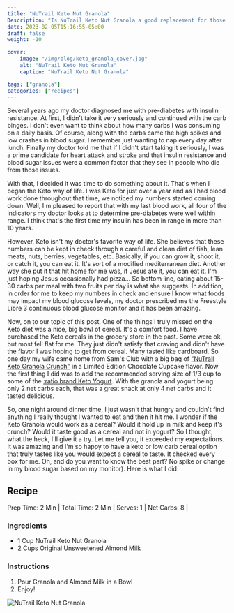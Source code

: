 ```yaml
---
title: "NuTrail Keto Nut Granola"
Description: "Is NuTrail Keto Nut Granola a good replacement for those who miss cereal?"
date: 2023-02-05T15:16:55-05:00
draft: false
weight: -10

cover:
    image: "/img/blog/keto_granola_cover.jpg"
    alt: "NuTrail Keto Nut Granola"
    caption: "NuTrail Keto Nut Granola"

tags: ["granola"]
categories: ["recipes"]
---
```


Several years ago my doctor diagnosed me with pre-diabetes with insulin resistance.  At first, I didn't take it very seriously and continued with the carb binges.  I don't even want to think about how many carbs I was consuming on a daily basis.  Of course, along with the carbs came the high spikes and low crashes in blood sugar.  I remember just wanting to nap every day after lunch.  Finally my doctor told me that if I didn't start taking it seriously, I was a prime candidate for heart attack and stroke and that insulin resistance and blood sugar issues were a common factor that they see in people who die from those issues.

With that, I decided it was time to do something about it.  That's when I began the Keto way of life.  I was Keto for just over a year and as I had blood work done throughout that time, we noticed my numbers started coming down.  Well, I'm pleased to report that with my last blood work, all four of the indicators my doctor looks at to determine pre-diabetes were well within range.  I think that's the first time my insulin has been in range in more than 10 years.

However, Keto isn't my doctor's favorite way of life.  She believes that these numbers can be kept in check through a careful and clean diet of fish, lean meats, nuts, berries, vegetables, etc. Basically, if you can grow it, shoot it, or catch it, you can eat it.  It's sort of a modified mediterranean diet.  Another way she put it that hit home for me was, if Jesus ate it, you can eat it. I'm just hoping Jesus occasionally had pizza...  So bottom line, eating about 15-30 carbs per meal with two fruits per day is what she suggests.  In addition, in order for me to keep my numbers in check and ensure I know what foods may impact my blood glucose levels, my doctor prescribed me the Freestyle Libre 3 continuous blood glucose monitor and it has been amazing.

Now, on to our topic of this post.  One of the things I truly missed on the Keto diet was a nice, big bowl of cereal. It's a comfort food. I have purchased the Keto cereals in the grocery store in the past.  Some were ok, but most fell flat for me.  They just didn't satisfy that craving and didn't have the flavor I was hoping to get from cereal.  Many tasted like cardboard.  So one day my wife came home from Sam's Club with a big bag of ["NuTrail Keto Granola Crunch"](https://nutrail.com/) in a Limited Edition Chocolate Cupcake flavor.  Now the first thing I did was to add the recommended serving size of 1/3 cup to some of the [:ratio brand Keto Yogurt](https://ratiofood.com/collections/keto-dairy-snacks).  With the granola and yogurt being only 2 net carbs each, that was a great snack at only 4 net carbs and it tasted delicious.

So, one night around dinner time, I just wasn't that hungry and couldn't find anything I really thought I wanted to eat and then it hit me.  I wonder if the Keto Granola would work as a cereal?  Would it hold up in milk and keep it's crunch?  Would it taste good as a cereal and not in yogurt?  So I thought, what the heck, I'll give it a try.  Let me tell you, it exceeded my expectations.  It was amazing and I'm so happy to have a keto or low carb cereal option that truly tastes like you would expect a cereal to taste.  It checked every box for me.  Oh, and do you want to know the best part?  No spike or change in my blood sugar based on my monitor).  Here is what I did:

## Recipe
Prep Time: 2 Min |
Total Time: 2 Min |
Serves: 1 |
Net Carbs: 8 |

### Ingredients

* 1 Cup NuTrail Keto Nut Granola
* 2 Cups Original Unsweetened Almond Milk

### Instructions
1. Pour Granola and Almond Milk in a Bowl
2. Enjoy!

![NuTrail Keto Nut Granola](/img/blog/keto_granola_img1.png)